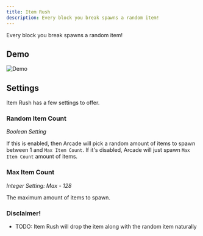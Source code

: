 ```yaml
---
title: Item Rush
description: Every block you break spawns a random item!
---
```

Every block you break spawns a random item!

## Demo
![Demo](/itemrushdemo.gif)

## Settings

Item Rush has a few settings to offer.

### Random Item Count
*Boolean Setting*

If this is enabled, then Arcade will pick a random amount of items to spawn between 1 and `Max Item Count`.
If it's disabled, Arcade will just spawn `Max Item Count` amount of items.

### Max Item Count
*Integer Setting: Max - 128*

The maximum amount of items to spawn.

### Disclaimer!

- TODO: Item Rush will drop the item along with the random item naturally 

